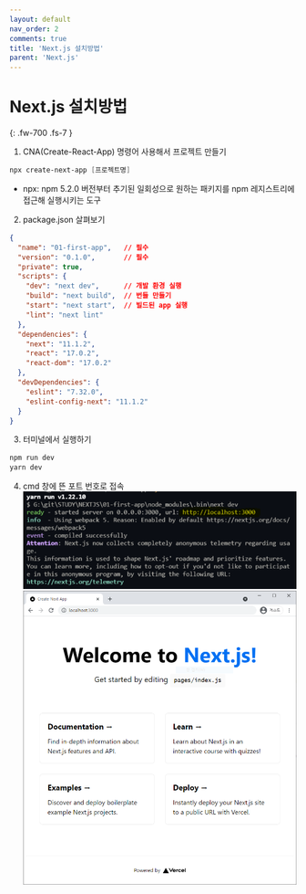 ```yaml
---
layout: default
nav_order: 2
comments: true 
title: 'Next.js 설치방법'
parent: 'Next.js'
---
```



# Next.js 설치방법
{: .fw-700 .fs-7 }

1. CNA(Create-React-App) 명령어 사용해서 프로젝트 만들기
```powershell
npx create-next-app [프로젝트명]
```
- npx: npm 5.2.0 버전부터 추기된 일회성으로 원하는 패키지를 npm 레지스트리에 접근해 실행시키는 도구

2. package.json 살펴보기
```json
{
  "name": "01-first-app",   // 필수
  "version": "0.1.0",       // 필수
  "private": true,
  "scripts": {
    "dev": "next dev",      // 개발 환경 실행
    "build": "next build",  // 번들 만들기
    "start": "next start",  // 빌드된 app 실행
    "lint": "next lint"
  },
  "dependencies": {
    "next": "11.1.2",
    "react": "17.0.2",
    "react-dom": "17.0.2"
  },
  "devDependencies": {
    "eslint": "7.32.0",
    "eslint-config-next": "11.1.2"
  }
}
```

3. 터미널에서 실행하기
```powershell
npm run dev
yarn dev
```

4. cmd 창에 뜬 포트 번호로 접속
![cmd](/assets/images/next/cmd.PNG)
![localhost](/assets/images/next/localhost.PNG)
